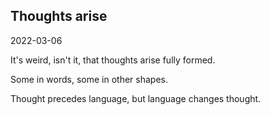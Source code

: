 ## Thoughts arise

2022-03-06

It's weird, isn't it, that thoughts arise fully formed.

Some in words, some in other shapes.

Thought precedes language, but language changes thought.